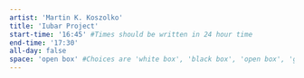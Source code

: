 ```yaml
---
artist: 'Martin K. Koszolko'
title: 'Iubar Project'
start-time: '16:45' #Times should be written in 24 hour time
end-time: '17:30'
all-day: false
space: 'open box' #Choices are 'white box', 'black box', 'open box', 'grounds'
---
```

<!-- Description -->

<!-- Bio -->
